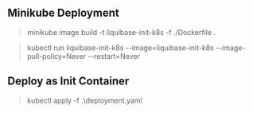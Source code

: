 
## Minikube Deployment

> minikube image build -t liquibase-init-k8s -f ./Dockerfile .

> kubectl run liquibase-init-k8s --image=liquibase-init-k8s --image-pull-policy=Never --restart=Never  

## Deploy as Init Container

> kubectl apply -f .\deployment.yaml